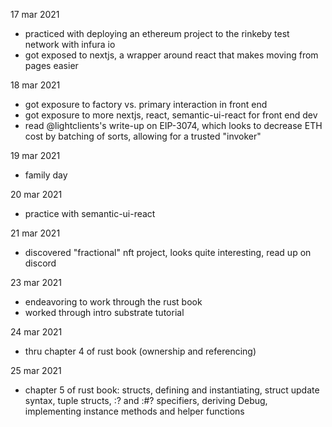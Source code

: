 17 mar 2021
- practiced with deploying an ethereum project to the rinkeby test network with infura io
- got exposed to nextjs, a wrapper around react that makes moving from pages easier

18 mar 2021
- got exposure to factory vs. primary interaction in front end
- got exposure to more nextjs, react, semantic-ui-react for front end dev
- read @lightclients's write-up on EIP-3074, which looks to decrease ETH cost by batching of sorts, allowing for a trusted "invoker" 

19 mar 2021
- family day

20 mar 2021
- practice with semantic-ui-react

21 mar 2021
- discovered "fractional" nft project, looks quite interesting, read up on discord

23 mar 2021
- endeavoring to work through the rust book
- worked through intro substrate tutorial

24 mar 2021
- thru chapter 4 of rust book (ownership and referencing)

25 mar 2021
- chapter 5 of rust book: structs, defining and instantiating, struct update syntax, tuple structs, :? and :#? specifiers, deriving Debug, implementing instance methods and helper functions

